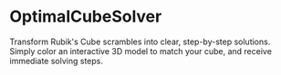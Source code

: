 # OptimalCubeSolver
Transform Rubik's Cube scrambles into clear, step-by-step solutions. Simply color an interactive 3D model to match your cube, and receive immediate solving steps.
